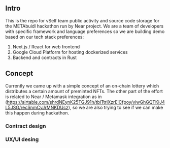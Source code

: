 ## Intro

This is the repo for vSelf team public activity and source code storage for the METAbuidl hackathon run by Near project. We are a team of developers with specific framework and language preferences so we are building demo based on our tech stack preferences:

1. Next.js / React for web frontend
2. Google Cloud Platform for hosting dockerized services
3. Backend and contracts in Rust

## Concept

Currently we came up with a simple concept of an on-chain lottery which distributes a certain amount of preminted NFTs. The other part of the effort is related to Near / Metamask integration as in (https://airtable.com/shrdNEynK25TGJ91h/tblTtriXzrEiCfpoy/viwGhGQTKiJ4L5JSG/recSnmCyJrMNKDUcz), so we are also trying to see if we can make this happen during hackathon.

### Contract design

### UX/UI desing
